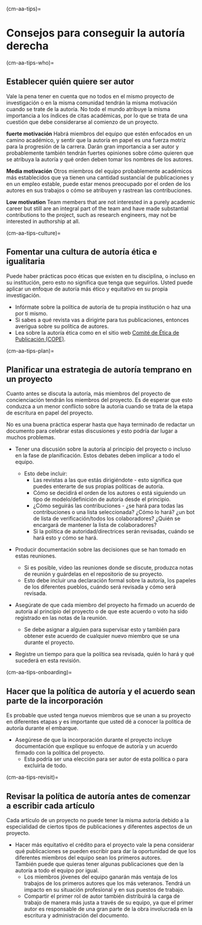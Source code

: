 (cm-aa-tips)=
# Consejos para conseguir la autoría derecha

(cm-aa-tips-who)=
## Establecer quién quiere ser autor

Vale la pena tener en cuenta que no todos en el mismo proyecto de investigación o en la misma comunidad tendrán la misma motivación cuando se trate de la autoría. No todo el mundo atribuye la misma importancia a los índices de citas académicas, por lo que se trata de una cuestión que debe considerarse al comienzo de un proyecto.

**fuerte motivación** Habrá miembros del equipo que estén enfocados en un camino académico, y sentir que la autoría en papel es una fuerza motriz para la progresión de la carrera. Darán gran importancia a ser autor y probablemente también tendrán fuertes opiniones sobre cómo quieren que se atribuya la autoría y qué orden deben tomar los nombres de los autores.

**Media motivación** Otros miembros del equipo probablemente académicos más establecidos que ya tienen una cantidad sustancial de publicaciones y en un empleo estable, puede estar menos preocupado por el orden de los autores en sus trabajos o cómo se atribuyen y rastrean las contribuciones.

**Low motivation** Team members that are not interested in a purely academic career but still are an integral part of the team and have made substantial contributions to the project, such as research engineers, may not be interested in authorship at all.

(cm-aa-tips-culture)=
## Fomentar una cultura de autoría ética e igualitaria
Puede haber prácticas poco éticas que existen en tu disciplina, o incluso en su institución, pero esto no significa que tenga que seguirlos. Usted puede aplicar un enfoque de autoría más ético y equitativo en su propia investigación.

* Infórmate sobre la política de autoría de tu propia institución o haz una por ti mismo.
* Si sabes a qué revista vas a dirigirte para tus publicaciones, entonces averigua sobre su política de autores.
* Lea sobre la autoría ética como en el sitio web [Comité de Ética de Publicación (COPE)](https://publicationethics.org/).

(cm-aa-tips-plan)=
## Planificar una estrategia de autoría temprano en un proyecto
Cuanto antes se discuta la autoría, más miembros del proyecto de concienciación tendrán los miembros del proyecto. Es de esperar que esto conduzca a un menor conflicto sobre la autoría cuando se trata de la etapa de escritura en papel del proyecto.

No es una buena práctica esperar hasta que haya terminado de redactar un documento para celebrar estas discusiones y esto podría dar lugar a muchos problemas.

* Tener una discusión sobre la autoría al principio del proyecto o incluso en la fase de planificación. Estos debates deben implicar a todo el equipo.
    * Esto debe incluir:
        * Las revistas a las que estás dirigiéndote - esto significa que puedes enterarte de sus propias políticas de autoría.
        * Cómo se decidirá el orden de los autores o está siguiendo un tipo de modelo/definición de autoría desde el principio.
        * ¿Cómo seguirás las contribuciones - ¿se hará para todas las contribuciones o una lista seleccionada? ¿Cómo lo hará? ¿un bot de lista de verificación/todos los colaboradores? ¿Quién se encargará de mantener la lista de colaboradores?
        * Si la política de autoridad/directrices serán revisadas, cuándo se hará esto y cómo se hará.

* Producir documentación sobre las decisiones que se han tomado en estas reuniones.
    * Si es posible, vídeo las reuniones donde se discute, produzca notas de reunión y guárdelas en el repositorio de su proyecto.
    * Esto debe incluir una declaración formal sobre la autoría, los papeles de los diferentes pueblos, cuándo será revisada y cómo será revisada.

* Asegúrate de que cada miembro del proyecto ha firmado un acuerdo de autoría al principio del proyecto o de que este acuerdo o voto ha sido registrado en las notas de la reunión.
    * Se debe asignar a alguien para supervisar esto y también para obtener este acuerdo de cualquier nuevo miembro que se una durante el proyecto.

* Registre un tiempo para que la política sea revisada, quién lo hará y qué sucederá en esta revisión.

(cm-aa-tips-onboarding)=
## Hacer que la política de autoría y el acuerdo sean parte de la incorporación
Es probable que usted tenga nuevos miembros que se unan a su proyecto en diferentes etapas y es importante que usted dé a conocer la política de autoría durante el embarque.

* Asegúrese de que la incorporación durante el proyecto incluye documentación que explique su enfoque de autoría y un acuerdo firmado con la política del proyecto.
    * Esta podría ser una elección para ser autor de esta política o para excluirla de todo.

(cm-aa-tips-revisit)=
## Revisar la política de autoría antes de comenzar a escribir cada artículo
Cada artículo de un proyecto no puede tener la misma autoría debido a la especialidad de ciertos tipos de publicaciones y diferentes aspectos de un proyecto.

* Hacer más equitativo el crédito para el proyecto vale la pena considerar qué publicaciones se pueden escribir para dar la oportunidad de que los diferentes miembros del equipo sean los primeros autores.  
  También puede que quieras tener algunas publicaciones que den la autoría a todo el equipo por igual.
    * Los miembros jóvenes del equipo ganarán más ventaja de los trabajos de los primeros autores que los más veteranos. Tendrá un impacto en su situación profesional y en sus puestos de trabajo.
    * Compartir el primer rol de autor también distribuirá la carga de trabajo de manera más justa a través de su equipo, ya que el primer autor es responsable de una gran parte de la obra involucrada en la escritura y administración del documento. 
